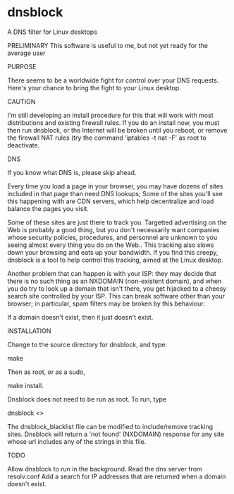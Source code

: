 # dnsblock
A DNS filter for Linux desktops

PRELIMINARY
This software is useful to me, but not yet ready for the average user

PURPOSE

There seems to be a worldwide fight for control over your DNS requests.  Here's your chance to
bring the fight to your Linux desktop.

CAUTION

I'm still developing an install procedure for this that will work with most distributions
and existing firewall rules.  If you do an install now, you must then
run dnsblock, or the Internet will be broken until you reboot, or remove the firewall NAT
rules (try the command 'iptables -t nat -F' as root to deactivate.


DNS

If you know what DNS is, please skip ahead.

Every time you load a page in your browser, you may have dozens of sites included in that
page than need DNS lookups; Some of the sites you'll see this happening with are CDN servers,
which help decentralize and load balance the pages you visit.  

Some of these sites are just there to track you.  Targetted advertising on the Web is probably a good
thing, but you don't necessarily want companies whose security policies, procedures, and personnel
are unknown to you seeing almost every thing you do on the Web.. This tracking also slows down 
your browsing and eats up your bandwidth.  If you find this creepy, dnsblock is a tool to help 
control this tracking, aimed at the Linux desktop.

Another problem that can happen is with your ISP: they may decide that there is no such thing as
an NXDOMAIN (non-existent domain), and when you do try to look up a domain that isn't there, you
get hijacked to a cheesy search site controlled by your ISP. This can break software other than
your browser; in particular, spam filters may be broken by this behaviour.

If a domain doesn't exist, then it just doesn't exist.  

INSTALLATION

Change to the source directory for dnsblock, and type:

 make

Then as root, or as a sudo,

 make install.
 


Dnsblock does not need to be run as root. To run, type

 dnsblock <<actual dns server address>>

The dnsblock_blacklist file can be modified to include/remove tracking sites.  Dnsblock will
return a 'not found' (NXDOMAIN) response for any site whose url includes any of the strings in this file.


TODO

Allow dnsblock to run in the background.
Read the dns server from resolv.conf
Add a search for IP addresses that are returned when a domain doesn't exist.
